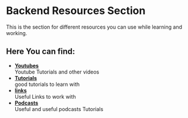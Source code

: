 <!-- FIX -->
# Backend Resources Section
This  is the section for different resources you can use while learning and working.

## Here You can find:
* [__Youtubes__](youtube.md)  
Youtube Tutorials and other videos
* [__Tutorials__](tutorials.md)  
good tutorials to learn with
* [__links__](links.md)  
Useful Links to work with
* [__Podcasts__](podcasts.md)   
Useful and useful podcasts Tutorials


